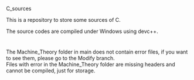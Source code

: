C_sources

This is a repository to store some sources of C.

The source codes are compiled under Windows using devc++.

# 

The Machine_Theory folder in main does not contain error files, 
if you want to see them, please go to the Modify branch.   
Files with error in the Machine_Theory folder are missing headers and cannot be compiled, just for storage.